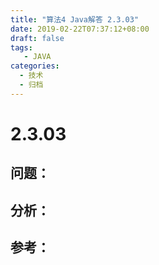 ```yaml
---
title: "算法4 Java解答 2.3.03"
date: 2019-02-22T07:37:12+08:00
draft: false
tags:
   - JAVA
categories:
  - 技术
  - 归档
---
```



# 2.3.03

## 问题：


## 分析：


## 参考：


